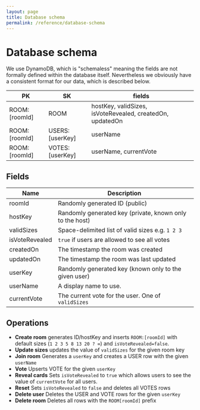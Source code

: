 ```yaml
---
layout: page
title: Database schema
permalink: /reference/database-schema
---
```


# Database schema

We use DynamoDB, which is "schemaless" meaning the fields are not formally defined within the database itself. Nevertheless we obviously have a consistent format for our data, which is described below.

| PK            | SK              | fields                                                    |
| ------------- | --------------- | --------------------------------------------------------- |
| ROOM:[roomId] | ROOM            | hostKey, validSizes, isVoteRevealed, createdOn, updatedOn |
| ROOM:[roomId] | USERS:[userKey] | userName                                                  |
| ROOM:[roomId] | VOTES:[userKey] | userName, currentVote                                     |

## Fields

| Name           | Description                                              |
| -------------- | -------------------------------------------------------- |
| roomId         | Randomly generated ID (public)                           |
| hostKey        | Randomly generated key (private, known only to the host) |
| validSizes     | Space-delimited list of valid sizes e.g. `1 2 3`         |
| isVoteRevealed | `true` if users are allowed to see all votes             |
| createdOn      | The timestamp the room was created                       |
| updatedOn      | The timestamp the room was last updated                  |
| userKey        | Randomly generated key (known only to the given user)    |
| userName       | A display name to use.                                   |
| currentVote    | The current vote for the user. One of `validSizes`       |

## Operations

- **Create room** generates ID/hostKey and inserts `ROOM:[roomId]` with default sizes (`1 2 3 5 8 13 20 ? ∞`) and `isVoteRevealed=false`.
- **Update sizes** updates the value of `validSizes` for the given room key
- **Join room** Generates a `userKey` and creates a USER row with the given `userName`
- **Vote** Upserts VOTE for the given `userKey`
- **Reveal cards** Sets `isVoteRevealed` to `true` which allows users to see the value of `currentVote` for all users.
- **Reset** Sets `isVoteRevealed` to `false` and deletes all VOTES rows
- **Delete user** Deletes the USER and VOTE rows for the given `userKey`
- **Delete room** Deletes all rows with the `ROOM[roomId]` prefix
